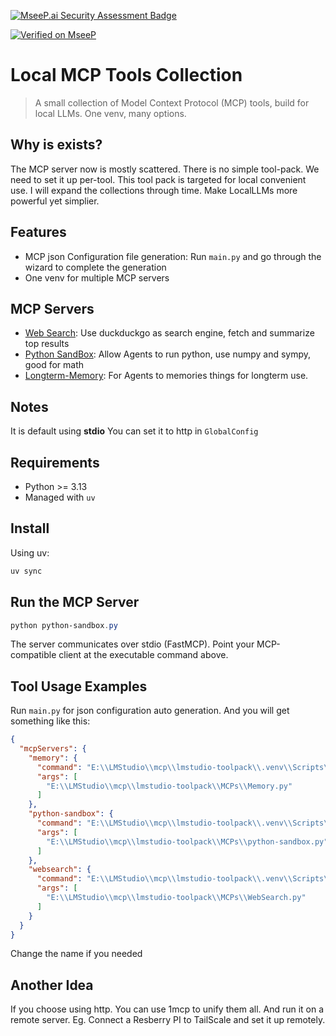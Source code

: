 [![MseeP.ai Security Assessment Badge](https://mseep.net/pr/zihaofu245-lmstudio-toolpack-badge.png)](https://mseep.ai/app/zihaofu245-lmstudio-toolpack)

[![Verified on MseeP](https://mseep.ai/badge.svg)](https://mseep.ai/app/acc116e1-414b-418b-8a94-00ab266263d8)

# Local MCP Tools Collection

> A small collection of Model Context Protocol (MCP) tools, build for local LLMs. One venv, many options.

## Why is exists?
The MCP server now is mostly scattered. There is no simple tool-pack. We need to set it up per-tool.
This tool pack is targeted for local convenient use. I will expand the collections through time. 
Make LocalLLMs more powerful yet simplier.

## Features
- MCP json Configuration file generation: Run `main.py` and go through the wizard to complete the generation
- One venv for multiple MCP servers

## MCP Servers
- [Web Search](/MCPs/WebSearch.py): Use duckduckgo as search engine, fetch and summarize top results
- [Python SandBox](/MCPs/python-sandbox.py): Allow Agents to run python, use numpy and sympy, good for math
- [Longterm-Memory](/MCPs/Memory.py): For Agents to memories things for longterm use.

## Notes
It is default using **stdio**
You can set it to http in `GlobalConfig`

## Requirements
- Python >= 3.13
- Managed with `uv`

## Install
Using uv:
```bash
uv sync
```

## Run the MCP Server
```powershell
python python-sandbox.py
```
The server communicates over stdio (FastMCP). Point your MCP-compatible client at the executable command above.

## Tool Usage Examples
Run `main.py` for json configuration auto generation.
And you will get something like this:
```json
{
  "mcpServers": {
    "memory": {
      "command": "E:\\LMStudio\\mcp\\lmstudio-toolpack\\.venv\\Scripts\\python.exe",
      "args": [
        "E:\\LMStudio\\mcp\\lmstudio-toolpack\\MCPs\\Memory.py"
      ]
    },
    "python-sandbox": {
      "command": "E:\\LMStudio\\mcp\\lmstudio-toolpack\\.venv\\Scripts\\python.exe",
      "args": [
        "E:\\LMStudio\\mcp\\lmstudio-toolpack\\MCPs\\python-sandbox.py"
      ]
    },
    "websearch": {
      "command": "E:\\LMStudio\\mcp\\lmstudio-toolpack\\.venv\\Scripts\\python.exe",
      "args": [
        "E:\\LMStudio\\mcp\\lmstudio-toolpack\\MCPs\\WebSearch.py"
      ]
    }
  }
}
```
Change the name if you needed

## Another Idea
If you choose using http. You can use 1mcp to unify them all.
And run it on a remote server.
Eg. Connect a Resberry PI to TailScale and set it up remotely.
